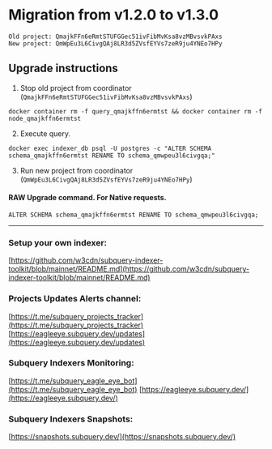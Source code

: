 # Migration from v1.2.0 to v1.3.0
```
Old project: QmajkFFn6eRmtSTUFGGec51ivFibMvKsa8vzMBvsvkPAxs
New project: QmWpEu3L6CivgQAj8LR3d5ZVsfEYVs7zeR9ju4YNEo7HPy
```


## Upgrade instructions
 1) Stop old project from coordinator (`QmajkFFn6eRmtSTUFGGec51ivFibMvKsa8vzMBvsvkPAxs`)

```
docker container rm -f query_qmajkffn6ermtst && docker container rm -f node_qmajkffn6ermtst
```

 2) Execute query.

```
docker exec indexer_db psql -U postgres -c "ALTER SCHEMA schema_qmajkffn6ermtst RENAME TO schema_qmwpeu3l6civgqa;"

```

 3) Run new project from coordinator (`QmWpEu3L6CivgQAj8LR3d5ZVsfEYVs7zeR9ju4YNEo7HPy`)

#### RAW Upgrade command. For Native requests.
`ALTER SCHEMA schema_qmajkffn6ermtst RENAME TO schema_qmwpeu3l6civgqa;`


___
### Setup your own indexer:

[https://github.com/w3cdn/subquery-indexer-toolkit/blob/mainnet/README.md](https://github.com/w3cdn/subquery-indexer-toolkit/blob/mainnet/README.md)

### Projects Updates Alerts channel:

[https://t.me/subquery_projects_tracker](https://t.me/subquery_projects_tracker) [https://eagleeye.subquery.dev/updates](https://eagleeye.subquery.dev/updates)

### Subquery Indexers Monitoring:

[https://t.me/subquery_eagle_eye_bot](https://t.me/subquery_eagle_eye_bot) [https://eagleeye.subquery.dev/](https://eagleeye.subquery.dev/)


### Subquery Indexers Snapshots:

[https://snapshots.subquery.dev/](https://snapshots.subquery.dev/)

